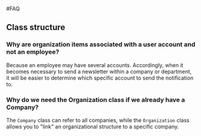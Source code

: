 #FAQ

## Class structure

### Why are organization items associated with a user account and not an employee?

Because an employee may have several accounts. Accordingly, when it becomes necessary to send a newsletter within a company or department, it will be easier to determine which specific account to send the notification to.

### Why do we need the Organization class if we already have a Company?

The `Company` class can refer to all companies, while the `Organization` class allows you to "link" an organizational structure to a specific company.
